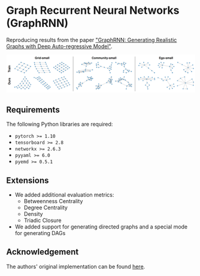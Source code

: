 # Graph Recurrent Neural Networks (GraphRNN)

Reproducing results from the paper 
["GraphRNN: Generating Realistic Graphs with Deep Auto-regressive Model"](https://arxiv.org/abs/1802.08773).

![](figures/graphs.png)

## Requirements
The following Python libraries are required:
- `pytorch >= 1.10`
- `tensorboard >= 2.8`
- `networkx >= 2.6.3`
- `pyyaml >= 6.0`
- `pyemd >= 0.5.1`

## Extensions

- We added additional evaluation metrics:
  - Betweenness Centrality
  - Degree Centrality
  - Density
  - Triadic Closure
- We added support for generating directed graphs and a special mode for generating DAGs

## Acknowledgement
The authors' original implementation can be found [here](https://github.com/snap-stanford/GraphRNN).
